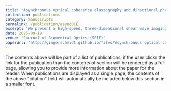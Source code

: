 ```yaml
---
title: "Asynchronous optical coherence elastography and directional phase gradient analysis"
collection: publications
category: manuscripts
permalink: /publication/asyncOCE
excerpt: 'We present a high-speed, three-dimensional shear wave imaging method for standard OCT systems that overcomes motion sensitivity and hardware limitations. Using pairs of B-scans and directional phase gradient analysis, our approach rapidly and robustly recovers shear wave fields. Validation in tissue-mimicking phantoms shows accuracy comparable to synchronous imaging and robustness across diverse wave conditions.'
date: 2025-09-19
venue: 'Journal of Biomedical Optics (SPIE)'
paperurl: 'http://gingerschmidt.github.io/files/Asynchronous optical coherence elastography and directional phase gradient analysis.pdf'
---
```


The contents above will be part of a list of publications, if the user clicks the link for the publication than the contents of section will be rendered as a full page, allowing you to provide more information about the paper for the reader. When publications are displayed as a single page, the contents of the above "citation" field will automatically be included below this section in a smaller font.
